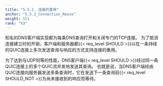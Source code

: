 ```yaml
---
title: "5.5.1. 连接的重用"
anchor: "5.5.1_Connection_Reuse"
weight: 551
rank: "h3"
---
```


知名的DNS客户端实现都为每条DNS查询打开和关闭专门的TCP连接。
为了抵消连接建立时的开销，客户端和服务器都{{< req_level SHOULD >}}以在一条持续的QUIC连接上多次发送查询与响应的方式支持连接的重用。

为了达到与UDP同等的性能，DNS客户端{{< req_level SHOULD >}}经过同一条QUIC连接上的多个QUIC流并发地发送其查询。
也就是说，当DNS客户端经由QUIC连接向服务器发送多条查询时，它在发送下一条查询前{{< req_level SHOULD_NOT >}}为尚未接收到的响应而等待。
